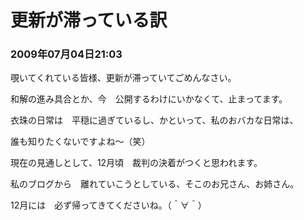 # 更新が滞っている訳
### 2009年07月04日21:03

覗いてくれている皆様、更新が滞っていてごめんなさい。

和解の進み具合とか、今　公開するわけにいかなくて、止まってます。

衣珠の日常は　平穏に過ぎているし、かといって、私のおバカな日常は、

誰も知りたくないですよね～（笑）

現在の見通しとして、12月頃　裁判の決着がつくと思われます。

私のブログから　離れていこうとしている、そこのお兄さん、お姉さん。

12月には　必ず帰ってきてくださいね。（＾∀＾）